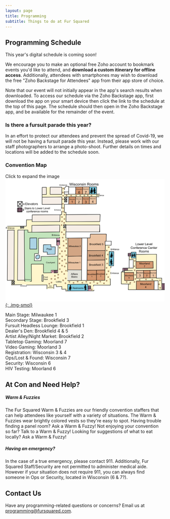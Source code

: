 ```yaml
---
layout: page
title: Programming
subtitle: Things to do at Fur Squared
---
```

## Programming Schedule

This year's digital schedule is coming soon!

We encourage you to make an optional free Zoho account to bookmark events you'd like to attend, and **download a custom itinerary for offline access**. Additionally, attendees with smartphones may wish to download the free "Zoho Backstage for Attendees" app from their app store of choice.

Note that our event will not initially appear in the app's search results when downloaded. To access our schedule via the Zoho Backstage app, first download the app on your smart device then click the link to the schedule at the top of this page. The schedule should then open in the Zoho Backstage app, and be available for the remainder of the event.

### Is there a fursuit parade this year?

In an effort to protect our attendees and prevent the spread of Covid-19, we will not be having a fursuit parade this year. Instead, please work with our staff photographers to arrange a photo-shoot. Further details on times and locations will be added to the schedule soon.

### Convention Map

Click to expand the image
[![F2 hotel map by TheRougeCat, click to expand](/uploads/f2-map-2023.png){: .img-smol}](/uploads/f2-map-2023.png)
&nbsp;

Main Stage: Milwaukee 1<br>Secondary Stage: Brookfield 3<br>Fursuit Headless Lounge: Brookfield 1<br>Dealer's Den: Brookfield 4 & 5<br>Artist Alley/Night Market: Brookfield 2<br>Tabletop Gaming: Moorland 7<br>Video Gaming: Moorland 3<br>Registration: Wisconsin 3 & 4<br>Ops/Lost & Found: Wisconsin 7<br>Security: Wisconsin 6<br>HIV Testing: Moorland 6

## At Con and Need Help?

##### Warm & Fuzzies

The Fur Squared Warm & Fuzzies are our friendly convention staffers that can help attendees like yourself with a variety of situations. The Warm & Fuzzies wear brightly colored vests so they're easy to spot. Having trouble finding a panel room? Ask a Warm & Fuzzy! Not enjoying your convention so far? Talk to a Warm & Fuzzy! Looking for suggestions of what to eat locally? Ask a Warm & Fuzzy!

##### Having an emergency?

In the case of a true emergency, please contact 911. Additionally, Fur Squared Staff/Security are not permitted to administer medical aide. However if your situation does not require 911, you can always find someone in Ops or Security, located in Wisconsin (6 & 7?).

## Contact Us

Have any programming-related questions or concerns? Email us at [programming@fursquared.com](mailto:programming@fursquared.com).

